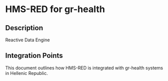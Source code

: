 # HMS-RED for gr-health

## Description

Reactive Data Engine

## Integration Points

This document outlines how HMS-RED is integrated with gr-health systems in Hellenic Republic.
